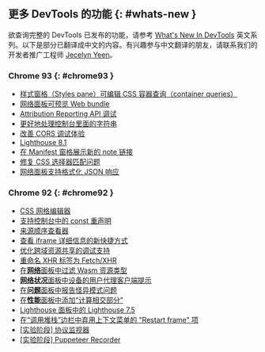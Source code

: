 ## 更多 DevTools 的功能 {: #whats-new }
欲查询完整的 DevTools 已发布的功能，请参考 [What's New In DevTools](/tags/new-in-devtools/) 英文系列。以下是部分已翻译成中文的内容。有兴趣参与中文翻译的朋友，请联系我们的开发者推广工程师 [Jecelyn Yeen](https://twitter.com/JecelynYeen)。


### Chrome 93 {: #chrome93 }

* [样式窗格（Styles pane）可编辑 CSS 容器查询（container queries）](/zh/blog/new-in-devtools-93/#container-queries)
* [网络面板可预览 Web bundle](/zh/blog/new-in-devtools-93/#web-bundle)
* [Attribution Reporting API 调试](/zh/blog/new-in-devtools-93/#attribution-reporting)
* [更好地处理控制台里面的字符串](/zh/blog/new-in-devtools-93/#string)
* [改善 CORS 调试体验](/zh/blog/new-in-devtools-93/#cors)
* [Lighthouse 8.1](/zh/blog/new-in-devtools-93/#lighthouse)
* [在 Manifest 窗格展示新的 note 链接](/zh/blog/new-in-devtools-93/#new-note-url)
* [修复 CSS 选择器匹配问题](/zh/blog/new-in-devtools-93/#matching-selectors)
* [网络面板支持格式化 JSON 响应](/zh/blog/new-in-devtools-93/#pretty-print-json)


### Chrome 92 {: #chrome92 }

* [CSS 网格编辑器](/zh/blog/new-in-devtools-92/#grid-editor)
* [支持控制台中的 const 重声明](/zh/blog/new-in-devtools-92/#const-redeclaration)
* [来源顺序查看器](/zh/blog/new-in-devtools-92/#source-order)
* [查看 iframe 详细信息的新快捷方式](/zh/blog/new-in-devtools-92/#frame-details)
* [优化跨域资源共享的调试支持](/zh/blog/new-in-devtools-92/#cors)
* [重命名 XHR 标签为 Fetch/XHR](/zh/blog/new-in-devtools-92/#fetch-xhr)
* [在**网络**面板中过滤 Wasm 资源类型](/zh/blog/new-in-devtools-92/#wasm)
* [**网络状况**面板中设备的用户代理客户端提示](/zh/blog/new-in-devtools-92/#sec-ua-ch)
* [在**问题**面板中报告怪异模式问题](/zh/blog/new-in-devtools-92/#quirks-mode)
* [在**性能**面板中添加“计算相交部分”](/zh/blog/new-in-devtools-92/#computed-intersections)
* [Lighthouse 面板中的 Lighthouse 7.5](/zh/blog/new-in-devtools-92/#lighthouse)
* [在“调用堆栈”边栏中弃用上下文菜单的 "Restart frame" 项](/zh/blog/new-in-devtools-92/#restart-frame)
* [[实验阶段] 协议监视器](/zh/blog/new-in-devtools-92/#protocol-monitor)
* [[实验阶段] Puppeteer Recorder](/zh/blog/new-in-devtools-92/#puppeteer-recorder)
